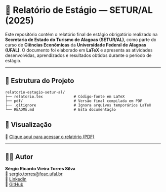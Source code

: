 # 📘 Relatório de Estágio — SETUR/AL (2025)

Este repositório contém o relatório final de estágio obrigatório realizado na **Secretaria de Estado do Turismo de Alagoas (SETUR/AL)**, como parte do curso de **Ciências Econômicas** da **Universidade Federal de Alagoas (UFAL)**. O documento foi elaborado em **LaTeX** e apresenta as atividades desenvolvidas, aprendizados e resultados obtidos durante o período de estágio.

---

## 📂 Estrutura do Projeto

```
relatorio-estagio-setur-al/
├── relatorio.tex              # Código-fonte em LaTeX
├── pdf/                       # Versão final compilada em PDF
├── .gitignore                 # Ignora arquivos temporários LaTeX
└── README.md                  # Esta documentação
```
## 📘 Visualização

📄 [Clique aqui para acessar o relatório (PDF)](pdf/arquivo.pdf)


---
## 🙋‍♂️ Autor

**Sérgio Ricardo Vieira Torres Silva**  
📧 [sergio.torres@feac.ufal.br](mailto:sergio.torres@feac.ufal.br)  
🔗 [LinkedIn](https://linkedin.com/in/sergioricardo-me)  
🐙 [GitHub](https://github.com/Alotrpyco)
